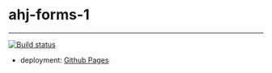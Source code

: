 # ahj-forms-1
--------------------
[![Build status](https://ci.appveyor.com/api/projects/status/t4gbifirrdwxy235?svg=true)](https://ci.appveyor.com/project/tarapiygin/ahj-forms-1)

- deployment: <a href="https://tarapiygin.github.io/ahj-forms-1/">Github Pages</a>
